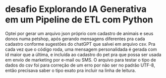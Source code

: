 # desafio Explorando IA Generativa em um Pipeline de ETL com Python
Optei por gerar um arquivo json próprio com cadastro de animais e seus donos numa petshop, após gerando mensagens diferentes pra cada cadastro conforme sugestões do chatGPT que salvei em arquivo csv. Pra cada vez que o código roda, uma mensagem personalidada é gerada com id maior que a última, e incluída ao cadastro do pet pra que possa ser usada em envio de marketing por e-mail ou SMS.
O arquivo para testar o tipo de dados do csv foi para correção de um erro por não ser no padrão UTF-8, então precisava saber o tipo exato pra incluir na linha de leitura.
